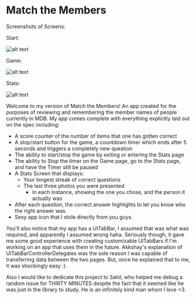 # Match the Members

Screenshots of Screens:

Start:

![alt text](https://d2ffutrenqvap3.cloudfront.net/items/2e08410s2G3k101a0a2f/Image%202018-02-09%20at%2011.15.50%20PM.png)

Game:

![alt text](https://d2ffutrenqvap3.cloudfront.net/items/1v2V1r0q3j1x0t3H2I1v/Screen%20Shot%202018-02-09%20at%2011.16.04%20PM.png)

Stats:

![alt text](https://d2ffutrenqvap3.cloudfront.net/items/0o1e250D2m3b3K1z0x0B/Image%202018-02-09%20at%2011.17.00%20PM.png)


Welcome to my version of Match the Members! An app created for the purposes of reviewing and remembering the member names of people currently in MDB. My app comes complete with everything explicitly laid out on the spec including:

* A score counter of the number of items that one has gotten correct
* A stop/start button for the game, a countdown timer which ends after 5 seconds and triggers a completely new question
* The ability to start/stop the game by exiting or entering the Stats page
* The ability to Stop the timer on the Game page, go to the Stats page, and have the Timer still be paused
* A Stats Screen that displays:
    * Your longest streak of correct questions
    * The last three photos you were presented
        * In each instance, showing the one you chose, and the person it actually was
* After each question, the correct answer highlights to let you know who the right answer was.
* Sexy app icon that I stole directly from you guys.

You'll also notice that my app has a UITabBar, I assumed that was what was required, and apparently I assumed wrong haha. Seriously though, it gave me some good experience with creating customizable UITabBars if I'm working on an app that uses them in the future. Akkshay's explanation of UITabBarControllerDelegates was the sole reason I was capable of transferring data between the two pages. But, once he explained that to me, it was shockingly easy :).

Also I would like to dedicate this project to Sahil, who helped me debug a random issue for THIRTY MINUTES despite the fact that it seemed like he was just in the library to study. He is an infinitely kind man whom I love <3.


